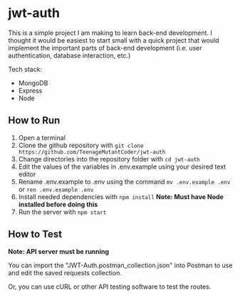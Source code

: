 # jwt-auth

This is a simple project I am making to learn back-end development. I thought it would be easiest to start small with a quick project that would implement the important parts of back-end development (i.e. user authentication, database interaction, etc.)

Tech stack:

- MongoDB
- Express
- Node

## How to Run

1. Open a terminal
2. Clone the github repository with `git clone https://github.com/TeenageMutantCoder/jwt-auth`
3. Change directories into the repository folder with `cd jwt-auth`
4. Edit the values of the variables in .env.example using your desired text editor
5. Rename .env.example to .env using the command `mv .env.example .env` or `ren .env.example .env`
6. Install needed dependencies with `npm install` **Note: Must have Node installed before doing this**
7. Run the server with `npm start`

## How to Test

**Note: API server must be running**

You can import the "JWT-Auth.postman_collection.json" into Postman to use and edit the saved requests collection.

Or, you can use cURL or other API testing software to test the routes.
